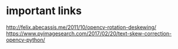 # important links

http://felix.abecassis.me/2011/10/opencv-rotation-deskewing/
https://www.pyimagesearch.com/2017/02/20/text-skew-correction-opencv-python/
